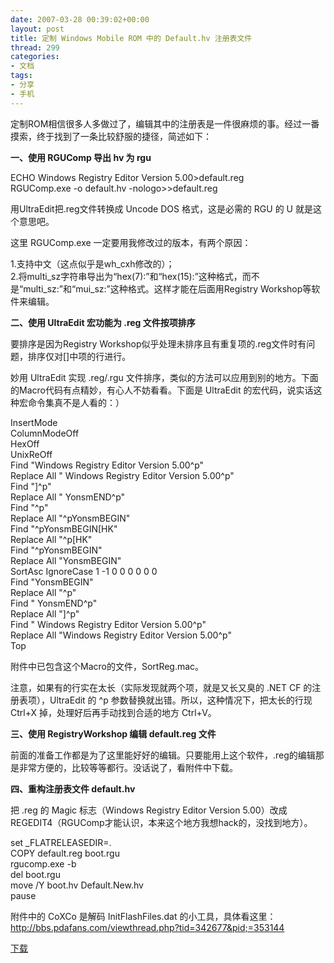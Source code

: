```yaml
---
date: 2007-03-28 00:39:02+00:00
layout: post
title: 定制 Windows Mobile ROM 中的 Default.hv 注册表文件
thread: 299
categories:
- 文档
tags:
- 分享
- 手机
---
```


定制ROM相信很多人多做过了，编辑其中的注册表是一件很麻烦的事。经过一番摸索，终于找到了一条比较舒服的捷径，简述如下：  
  
**一、使用 RGUComp 导出 hv 为 rgu**  
  
  
ECHO Windows Registry Editor Version 5.00>default.reg  
RGUComp.exe -o default.hv -nologo>>default.reg  
  
  
用UltraEdit把.reg文件转换成 Uncode DOS 格式，这是必需的 RGU 的 U 就是这个意思吧。  
  
这里 RGUComp.exe 一定要用我修改过的版本，有两个原因：  
  
1.支持中文（这点似乎是wh_cxh修改的）；  
2.将multi_sz字符串导出为“hex(7):”和“hex(15):”这种格式，而不是“multi_sz:”和“mui_sz:”这种格式。这样才能在后面用Registry Workshop等软件来编辑。  
  
  
**二、使用 UltraEdit 宏功能为 .reg 文件按项排序**  
  
要排序是因为Registry Workshop似乎处理未排序且有重复项的.reg文件时有问题，排序仅对[]中项的行进行。<!-- more -->  
  
妙用 UltraEdit 实现 .reg/.rgu 文件排序，类似的方法可以应用到别的地方。下面的Macro代码有点精妙，有心人不妨看看。下面是 UltraEdit 的宏代码，说实话这种宏命令集真不是人看的：）  
  
  
  
InsertMode  
ColumnModeOff  
HexOff  
UnixReOff  
Find "Windows Registry Editor Version 5.00^p"  
Replace All " Windows Registry Editor Version 5.00^p"  
Find "]^p"  
Replace All " YonsmEND^p"  
Find "^p"  
Replace All "^pYonsmBEGIN"  
Find "^pYonsmBEGIN[HK"  
Replace All "^p[HK"  
Find "^pYonsmBEGIN"  
Replace All "YonsmBEGIN"  
SortAsc IgnoreCase 1 -1 0 0 0 0 0 0  
Find "YonsmBEGIN"  
Replace All "^p"  
Find " YonsmEND^p"  
Replace All "]^p"  
Find " Windows Registry Editor Version 5.00^p"  
Replace All "Windows Registry Editor Version 5.00^p"  
Top  
  
附件中已包含这个Macro的文件，SortReg.mac。  
  
注意，如果有的行实在太长（实际发现就两个项，就是又长又臭的 .NET CF 的注册表项），UltraEdit 的 ^p 参数替换就出错。所以，这种情况下，把太长的行现 Ctrl+X 掉，处理好后再手动找到合适的地方 Ctrl+V。  
  
  
**三、使用 RegistryWorkshop 编辑 default.reg 文件**  
  
前面的准备工作都是为了这里能好好的编辑。只要能用上这个软件，.reg的编辑那是非常方便的，比较等等都行。没话说了，看附件中下载。  
  
**四、重构注册表文件 default.hv**  
  
把 .reg 的 Magic 标志（Windows Registry Editor Version 5.00）改成 REGEDIT4（RGUComp才能认识，本来这个地方我想hack的，没找到地方）。  
  
  
  
set _FLATRELEASEDIR=.  
COPY default.reg boot.rgu  
rgucomp.exe -b  
del boot.rgu  
move /Y boot.hv Default.New.hv  
pause  
  
  
附件中的 CoXCo 是解码 InitFlashFiles.dat 的小工具，具体看这里：http://bbs.pdafans.com/viewthread.php?tid=342677&pid;=353144  
  
[下载](/assets/1174991588_0.rar)  

